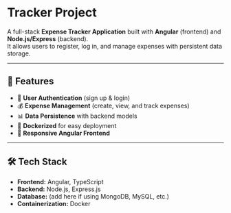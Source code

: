 # Tracker Project

A full-stack **Expense Tracker Application** built with **Angular** (frontend) and **Node.js/Express** (backend).  
It allows users to register, log in, and manage expenses with persistent data storage.

---

## 🚀 Features

- 🔐 **User Authentication** (sign up & login)  
- 💰 **Expense Management** (create, view, and track expenses)  
- 📊 **Data Persistence** with backend models  
- 🐳 **Dockerized** for easy deployment  
- 🎨 **Responsive Angular Frontend**  

---

## 🛠 Tech Stack

- **Frontend:** Angular, TypeScript  
- **Backend:** Node.js, Express.js  
- **Database:** (add here if using MongoDB, MySQL, etc.)  
- **Containerization:** Docker  




